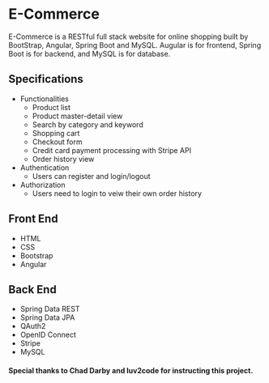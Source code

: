 # E-Commerce
E-Commerce is a RESTful full stack website for online shopping built by BootStrap, Angular, Spring Boot and MySQL. Augular is for frontend, Spring Boot is for backend, and MySQL is for database.  

## Specifications
   - Functionalities
     - Product list
     - Product master-detail view
     - Search by category and keyword
     - Shopping cart
     - Checkout form
     - Credit card payment processing with Stripe API
     - Order history view
   - Authentication
     - Users can register and login/logout
   - Authorization
     - Users need to login to veiw their own order history
## Front End
   - HTML
   - CSS
   - Bootstrap
   - Angular
## Back End
   - Spring Data REST
   - Spring Data JPA
   - QAuth2
   - OpenID Connect
   - Stripe
   - MySQL
#### Special thanks to Chad Darby and luv2code for instructing this project. 
